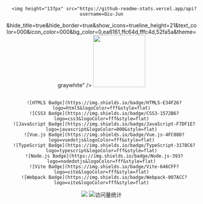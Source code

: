 <div align="center">
   <!-- 参考https://github.com/anuraghazra/github-readme-stats => https://github-readme-stats-git-masterrstaa-rickstaa.vercel.app -->

   <!-- GitHub 数据统计 -->
   <p align="center">

      <img height="137px" src="https://github-readme-stats.vercel.app/api?username=Qiu-Jun
&hide_title=true&hide_border=true&show_icons=trueline_height=21&text_color=000&icon_color=000&bg_color=0,ea6161,ffc64d,fffc4d,52fa5a&theme=graywhite" />
      <img height="137px" src="https://github-readme-stats.vercel.app/api/top-langs/?username=Qiu-Jun
&hide_title=true&hide_border=true&layout=compact&langs_count=6&text_color=000&icon_color=fff&bg_color=0,52fa5a,4dfcff,c64dff&theme=graywhite" /><br><br>

   </p>

   <div align="center">

      ![HTML5 Badge](https://img.shields.io/badge/HTML5-E34F26?logo=html5&logoColor=fff&style=flat)
      ![CSS3 Badge](https://img.shields.io/badge/CSS3-1572B6?logo=css3&logoColor=fff&style=flat)
      ![JavaScript Badge](https://img.shields.io/badge/JavaScript-F7DF1E?logo=javascript&logoColor=000&style=flat)
      ![Vue.js Badge](https://img.shields.io/badge/Vue.js-4FC08D?logo=vuedotjs&logoColor=fff&style=flat)
      ![TypeScript Badge](https://img.shields.io/badge/TypeScript-3178C6?logo=typescript&logoColor=fff&style=flat)
      ![Node.js Badge](https://img.shields.io/badge/Node.js-393?logo=nodedotjs&logoColor=fff&style=flat)
      ![Vite Badge](https://img.shields.io/badge/Vite-646CFF?logo=vite&logoColor=fff&style=flat)
      ![Webpack Badge](https://img.shields.io/badge/Webpack-007ACC?logo=vite&logoColor=fff&style=flat)

   </div>
   
   <p align="center">
      <a href="https://juneqiu.gitee.io/blog_build"><img src="https://img.shields.io/badge/Website-博客-blue" /></a>
      <img src="https://komarev.com/ghpvc/?username=Qiu-Jun&label=Views&color=0e75b6&style=flat" alt="访问量统计" />
   </p>
                                          
</div>
